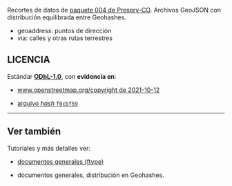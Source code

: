 Recortes de datos de [paquete 004 de Preserv-CO](http://git.digital-guard.org/preserv-CO/tree/main/data/_pk004).
Archivos GeoJSON con distribución equilibrada entre Geohashes.

* geoaddress: puntos de dirección
* via: calles y otras rutas terrestres

## LICENCIA

Estándar  [**ODbL-1.0**](http://www.opendefinition.org/licenses/odc-odbl), con **evidencia en**:

* [www.openstreetmap.org/copyright de 2021-10-12](http://web.archive.org/web/20211012105347/https://www.openstreetmap.org/copyright)

* [arquivo *hash* `f0cbf59`](http://dl.digital-guard.org/f0cbf591bda09880dc27cdbfcf4ee45189eb1e2c3742800c066f0b5576d81744.zip)

-------------

## Ver también

Tutoriales y más detalles ver:

* [documentos generales (ftype)](https://github.com/digital-guard/preserv/blob/main/docs/pt/ftypes.md)

* documentos generales, distribución en Geohashes.    

